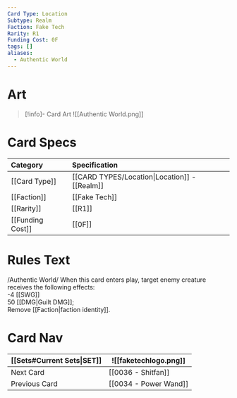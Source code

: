```yaml
---
Card Type: Location
Subtype: Realm
Faction: Fake Tech
Rarity: R1
Funding Cost: 0F
tags: []
aliases:
  - Authentic World
---
```

# Art

> [!info]- Card Art
> ![[Authentic World.png]]

# Card Specs

| Category | Specification| 
| :--- | :--- |
| [[Card Type]] | [[CARD TYPES/Location\|Location]] - [[Realm]] | 
| [[Faction]] | [[Fake Tech]] |  
| [[Rarity]] | [[R1]] |  
| [[Funding Cost]] | [[0F]] |  

# Rules Text  

/Authentic World/ When this card enters play, target enemy creature receives the following effects:  
-4 [[SWG]]  
50 [[DMG|Guilt DMG]];  
Remove [[Faction|faction identity]].  


# Card Nav

| [[Sets#Current Sets\|SET]]           | ![[faketechlogo.png]]          |
| ------------- | ------------------------------ |
| Next Card     | [[0036 - Shitfan]] |
| Previous Card | [[0034 - Power Wand]]         |


